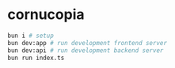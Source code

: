 # cornucopia

```bash
bun i # setup
bun dev:app # run development frontend server
bun dev:api # run development backend server
bun run index.ts
```
